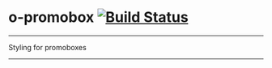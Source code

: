 # o-promobox [![Build Status](https://travis-ci.org/Financial-Times/o-promobox.png?branch=master)](https://travis-ci.org/financial-times/o-promobox)

___
Styling for promoboxes
___
